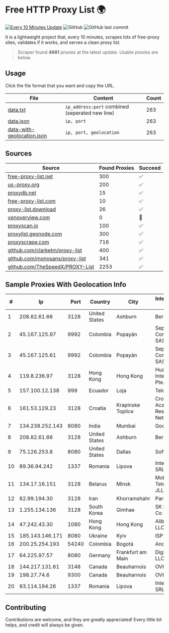 
# Free HTTP Proxy List 🌍

[![Every 10 Minutes Update](https://github.com/mertguvencli/http-proxy-list/actions/workflows/main.yml/badge.svg?branch=main)](https://github.com/mertguvencli/http-proxy-list/actions/workflows/main.yml)
![GitHub](https://img.shields.io/github/license/mertguvencli/http-proxy-list)
![GitHub last commit](https://img.shields.io/github/last-commit/mertguvencli/http-proxy-list)

It is a lightweight project that, every 10 minutes, scrapes lots of free-proxy sites, validates if it works, and serves a clean proxy list.


> Scraper found **4661** proxies at the latest update. Usable proxies are below.

## Usage

Click the file format that you want and copy the URL.


|File|Content|Count|
|----|-------|-----|
|[data.txt](https://raw.githubusercontent.com/mertguvencli/http-proxy-list/main/proxy-list/data.txt)|`ip_address:port` combined (seperated new line)|263|
|[data.json](https://raw.githubusercontent.com/mertguvencli/http-proxy-list/main/proxy-list/data.json)|`ip, port`|263|
|[data-with-geolocation.json](https://raw.githubusercontent.com/mertguvencli/http-proxy-list/main/proxy-list/data-with-geolocation.json)|`ip, port, geolocation`|263|

## Sources

|Source|Found Proxies|Succeed|
|------|-------------|-------|
|[free-proxy-list.net](https://free-proxy-list.net)|300|✅|
|[us-proxy.org](https://www.us-proxy.org)|200|✅|
|[proxydb.net](http://proxydb.net)|15|✅|
|[free-proxy-list.com](https://free-proxy-list.com/?page=&port=&type%5B%5D=http&type%5B%5D=https&up_time=0&search=Search)|10|✅|
|[proxy-list.download](https://www.proxy-list.download/HTTP)|26|✅|
|[vpnoverview.com](https://vpnoverview.com/privacy/anonymous-browsing/free-proxy-servers)|0|🚫|
|[proxyscan.io](https://www.proxyscan.io)|100|✅|
|[proxylist.geonode.com](https://proxylist.geonode.com/api/proxy-list?limit=300&page=1&sort_by=lastChecked&sort_type=desc&protocols=http,https)|300|✅|
|[proxyscrape.com](https://api.proxyscrape.com/v2/?request=displayproxies&protocol=http&timeout=10000&country=all&ssl=all&anonymity=all)|716|✅|
|[github.com/clarketm/proxy-list](https://raw.githubusercontent.com/clarketm/proxy-list/master/proxy-list-raw.txt)|400|✅|
|[github.com/monosans/proxy-list](https://raw.githubusercontent.com/monosans/proxy-list/main/proxies/http.txt)|341|✅|
|[github.com/TheSpeedX/PROXY-List](https://raw.githubusercontent.com/TheSpeedX/PROXY-List/master/http.txt)|2253|✅|


## Sample Proxies With Geolocation Info

|#|Ip|Port|Country|City|Internet Service Provider|
|-|--|----|-------|----|-------------------------|
|1|208.82.61.66|3128|United States|Ashburn|Bernardi Sounds|
|2|45.167.125.97|9992|Colombia|Popayán|Sepcom Comunicaciones SAS|
|3|45.167.125.61|9992|Colombia|Popayán|Sepcom Comunicaciones SAS|
|4|119.8.236.97|3128|Hong Kong|Hong Kong|Huawei International Pte. Ltd.|
|5|157.100.12.138|999|Ecuador|Loja|Telconet S.A|
|6|161.53.129.23|3128|Croatia|Krapinske Toplice|Croatian Academic and Research Network|
|7|134.238.252.143|8080|India|Mumbai|Google LLC|
|8|208.82.61.66|3128|United States|Ashburn|Bernardi Sounds|
|9|75.126.253.8|8080|United States|Dallas|SoftLayer|
|10|89.36.94.242|1337|Romania|Lipova|Interkvm Host SRL|
|11|134.17.16.151|3128|Belarus|Minsk|Mobile TeleSystems JLLC|
|12|82.99.194.30|3128|Iran|Khorramshahr|ParsOnline Co.|
|13|1.255.134.136|3128|South Korea|Gimhae|SK Broadband Co Ltd|
|14|47.242.43.30|1080|Hong Kong|Hong Kong|Alibaba.com LLC|
|15|185.143.146.171|8080|Ukraine|Kyiv|ISP UTELS|
|16|200.25.254.193|54240|Colombia|Bogotá|Andinet ON Line|
|17|64.225.97.57|8080|Germany|Frankfurt am Main|DigitalOcean, LLC|
|18|144.217.131.61|3148|Canada|Beauharnois|OVH Hosting|
|19|198.27.74.6|9300|Canada|Beauharnois|OVH SAS|
|20|93.114.194.26|1337|Romania|Lipova|Interkvm Host SRL|



## Contributing

Contributions are welcome, and they are greatly appreciated! Every
little bit helps, and credit will always be given.

